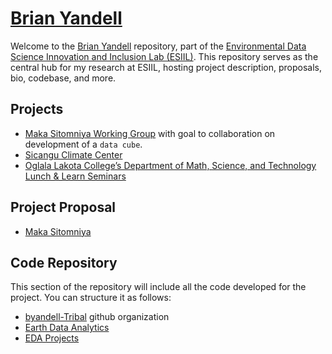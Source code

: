# [Brian Yandell](https://byandell.github.io)

Welcome to the
[Brian Yandell](https://byandell.github.io/ESIIL)
repository, part of the
[Environmental Data Science Innovation and Inclusion Lab (ESIIL)](https://github.com/CU-ESIIL/).
This repository serves as the central hub for my research at ESIIL, hosting project description, proposals, bio, codebase, and more.

## Projects

- [Maka Sitomniya Working Group](https://github.com/byandell/geospatial/blob/main/maka_sitomniya.md)
with goal to collaboration on development of a `data cube`.
- [Sicangu Climate Center](https://sicangudata.org/)
- [Oglala Lakota College’s Department of Math, Science, and Technology Lunch & Learn Seminars](https://www.olc.edu/current-students/degree-programs-areas-of-study/math-science-tech/)

## Project Proposal

- [Maka Sitomniya](https://cu-esiil.github.io/Maka-Sitomniya/)

## Code Repository

This section of the repository will include all the code developed for the project. You can structure it as follows:

- [byandell-Tribal](https://github.com/byandell-Tribal) github organization
- [Earth Data Analytics](https://github.com/byandell-Tribal/EarthAnalytics)
- [EDA Projects](EarthDataAnalytics/)
